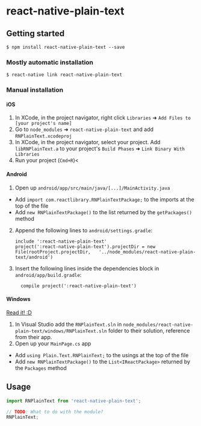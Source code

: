 
# react-native-plain-text

## Getting started

`$ npm install react-native-plain-text --save`

### Mostly automatic installation

`$ react-native link react-native-plain-text`

### Manual installation


#### iOS

1. In XCode, in the project navigator, right click `Libraries` ➜ `Add Files to [your project's name]`
2. Go to `node_modules` ➜ `react-native-plain-text` and add `RNPlainText.xcodeproj`
3. In XCode, in the project navigator, select your project. Add `libRNPlainText.a` to your project's `Build Phases` ➜ `Link Binary With Libraries`
4. Run your project (`Cmd+R`)<

#### Android

1. Open up `android/app/src/main/java/[...]/MainActivity.java`
  - Add `import com.reactlibrary.RNPlainTextPackage;` to the imports at the top of the file
  - Add `new RNPlainTextPackage()` to the list returned by the `getPackages()` method
2. Append the following lines to `android/settings.gradle`:
  	```
  	include ':react-native-plain-text'
  	project(':react-native-plain-text').projectDir = new File(rootProject.projectDir, 	'../node_modules/react-native-plain-text/android')
  	```
3. Insert the following lines inside the dependencies block in `android/app/build.gradle`:
  	```
      compile project(':react-native-plain-text')
  	```

#### Windows
[Read it! :D](https://github.com/ReactWindows/react-native)

1. In Visual Studio add the `RNPlainText.sln` in `node_modules/react-native-plain-text/windows/RNPlainText.sln` folder to their solution, reference from their app.
2. Open up your `MainPage.cs` app
  - Add `using Plain.Text.RNPlainText;` to the usings at the top of the file
  - Add `new RNPlainTextPackage()` to the `List<IReactPackage>` returned by the `Packages` method


## Usage
```javascript
import RNPlainText from 'react-native-plain-text';

// TODO: What to do with the module?
RNPlainText;
```
  